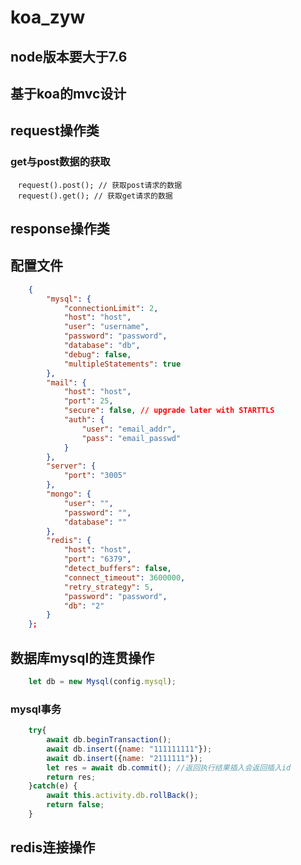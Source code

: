 # koa_zyw
## node版本要大于7.6
## 基于koa的mvc设计

## request操作类
### get与post数据的获取<br>
    <code>request().post(); // 获取post请求的数据</code><br>
    <code>request().get(); // 获取get请求的数据</code>
## response操作类
## 配置文件
```json
    {
        "mysql": {
            "connectionLimit": 2,
            "host": "host",
            "user": "username",
            "password": "password",
            "database": "db",
            "debug": false,
            "multipleStatements": true
        },
        "mail": {
            "host": "host",
            "port": 25,
            "secure": false, // upgrade later with STARTTLS
            "auth": {
                "user": "email_addr",
                "pass": "email_passwd"
            }
        },
        "server": {
            "port": "3005"
        },
        "mongo": {
            "user": "",
            "password": "",
            "database": ""
        },
        "redis": {
            "host": "host",
            "port": "6379",
            "detect_buffers": false,
            "connect_timeout": 3600000,
            "retry_strategy": 5,
            "password": "password",
            "db": "2"
        }
    };
```
## 数据库mysql的连贯操作
```javascript
    let db = new Mysql(config.mysql);
```
### mysql事务
```javascript
    try{
        await db.beginTransaction();
        await db.insert({name: "111111111"});
        await db.insert({name: "2111111"});
        let res = await db.commit(); //返回执行结果插入会返回插入id
        return res;
    }catch(e) {
        await this.activity.db.rollBack();
        return false;
    }
```
## redis连接操作
